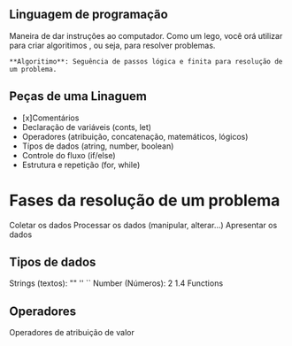 ## Linguagem de programação

Maneira de dar instruções ao computador.
Como um lego, você orá utilizar para criar algoritimos , ou seja, para resolver problemas.

    **Algoritimo**: Seguência de passos lógica e finita para resolução de um problema.

## Peças de uma Linaguem

- [x]Comentários
- Declaração de variáveis (conts, let)
- Operadores (atribuição, concatenação, matemáticos, lógicos)
- Típos de dados (atring, number, boolean)
- Controle do fluxo (if/else)
- Estrutura e repetição (for, while)

# Fases da resolução de um problema 

Coletar os dados
Processar os dados (manipular, alterar...)
Apresentar os dados

## Tipos de dados

Strings (textos): "" '' ``
Number (Números): 2 1.4
Functions

## Operadores

Operadores de atribuição de valor